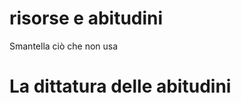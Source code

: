 # risorse e abitudini

Smantella ciò che non usa

# La dittatura delle abitudini
<!--stackedit_data:
eyJoaXN0b3J5IjpbMTgxNzY1Njg5NF19
-->